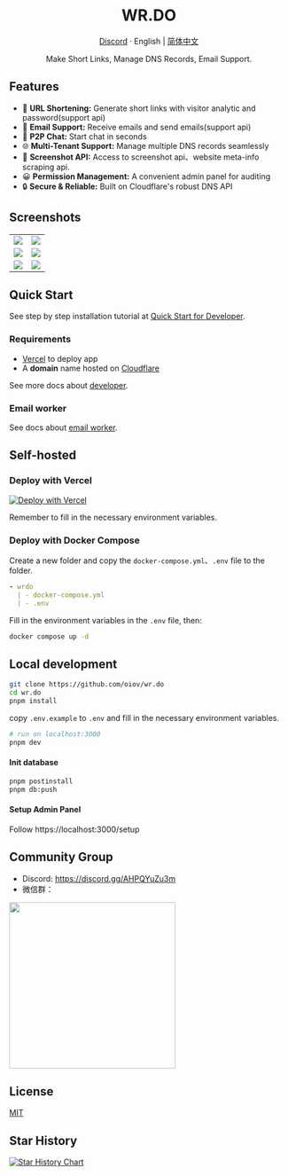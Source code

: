 <div align="center">
  <h1>WR.DO</h1>
  <p><a href="https://discord.gg/AHPQYuZu3m">Discord</a> · English | <a href="/README-zh.md">简体中文</a></p>
  <p>Make Short Links, Manage DNS Records, Email Support.</p>
  <!-- <img src="https://wr.do/_static/images/light-preview.png"/> -->
</div>

## Features

- 🔗 **URL Shortening:** Generate short links with visitor analytic and password(support api)
- 📮 **Email Support:** Receive emails and send emails(support api)
- 💬 **P2P Chat:** Start chat in seconds
- 🌐 **Multi-Tenant Support:** Manage multiple DNS records seamlessly
- 📸 **Screenshot API:** Access to screenshot api、website meta-info scraping api.
- 😀 **Permission Management:** A convenient admin panel for auditing
- 🔒 **Secure & Reliable:** Built on Cloudflare's robust DNS API

## Screenshots

<table>
  <tr>
    <td><img src="https://wr.do/_static/images/light-preview.png" /></td>
    <td><img src="https://wr.do/_static/images/example_02.png" /></td>
  </tr>
  <tr>
    <td><img src="https://wr.do/_static/images/example_01.png" /></td>
    <td><img src="https://wr.do/_static/images/realtime-globe.png" /></td>
  </tr>
  <tr>
    <td><img src="https://wr.do/_static/images/example_03.png" /></td>
    <td><img src="https://wr.do/_static/images/domains.png" /></td>
  </tr>
</table>


## Quick Start

See step by step installation tutorial at [Quick Start for Developer](https://wr.do/docs/developer/quick-start).

### Requirements

- [Vercel](https://vercel.com) to deploy app
- A **domain** name hosted on [Cloudflare](https://dash.cloudflare.com/)

See more docs about [developer](https://wr.do/docs/developer/installation).

### Email worker

See docs about [email worker](https://wr.do/docs/developer/cloudflare-email-worker).

## Self-hosted

### Deploy with Vercel

[![Deploy with Vercel](https://vercel.com/button)](https://vercel.com/new/clone?repository-url=https://github.com/oiov/wr.do.git&project-name=wrdo&env=DATABASE_URL&env=AUTH_SECRET&env=RESEND_API_KEY&env=NEXT_PUBLIC_EMAIL_R2_DOMAIN&env=NEXT_PUBLIC_OPEN_SIGNUP&env=GITHUB_TOKEN)

Remember to fill in the necessary environment variables.

### Deploy with Docker Compose

Create a new folder and copy the `docker-compose.yml`、`.env` file to the folder.

```yml
- wrdo
  | - docker-compose.yml
  | - .env
```

Fill in the environment variables in the `.env` file, then: 

```bash
docker compose up -d
```

## Local development

```bash
git clone https://github.com/oiov/wr.do
cd wr.do
pnpm install
```

copy `.env.example` to `.env` and fill in the necessary environment variables.

```bash
# run on localhost:3000
pnpm dev
```

#### Init database

```bash
pnpm postinstall
pnpm db:push
```

#### Setup Admin Panel

Follow https://localhost:3000/setup

## Community Group

- Discord: https://discord.gg/AHPQYuZu3m
- 微信群：

<img width="300" src="https://wr.do/s/group" />

## License

[MIT](/LICENSE.md)

## Star History

<a href="https://star-history.com/#oiov/wr.do&Date">
 <picture>
   <source media="(prefers-color-scheme: dark)" srcset="https://api.star-history.com/svg?repos=oiov/wr.do&type=Date&theme=dark" />
   <source media="(prefers-color-scheme: light)" srcset="https://api.star-history.com/svg?repos=oiov/wr.do&type=Date" />
   <img alt="Star History Chart" src="https://api.star-history.com/svg?repos=oiov/wr.do&type=Date" />
 </picture>
</a>